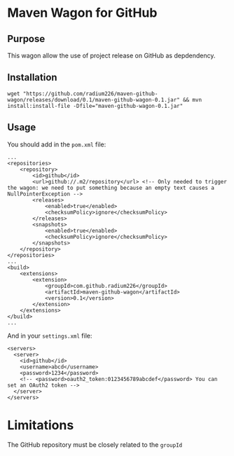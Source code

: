# Maven Wagon for GitHub

## Purpose
This wagon allow the use of project release on GitHub as depdendency. 

## Installation
```
wget "https://github.com/radium226/maven-github-wagon/releases/download/0.1/maven-github-wagon-0.1.jar" && mvn install:install-file -Dfile="maven-github-wagon-0.1.jar"
```

## Usage
You should add in the `pom.xml` file:
```
...
<repositories>
    <repository>
        <id>github</id>
        <url>github://.m2/repository</url> <!-- Only needed to trigger the wagon: we need to put something because an empty text causes a NullPointerException -->
        <releases>
            <enabled>true</enabled>
            <checksumPolicy>ignore</checksumPolicy>
        </releases>
        <snapshots>
            <enabled>true</enabled>
            <checksumPolicy>ignore</checksumPolicy>
        </snapshots>
    </repository>
</repositories>
...
<build>
    <extensions>
        <extension>
            <groupId>com.github.radium226</groupId>
            <artifactId>maven-github-wagon</artifactId>
            <version>0.1</version>
        </extension>
    </extensions>
</build>
...
```

And in your `settings.xml` file:
```
<servers>
  <server>
    <id>github</id>
    <username>abcd</username>
    <password>1234</password>
    <!-- <password>oauth2_token:0123456789abcdef</password> You can set an OAuth2 token -->
  </server>
</servers>
```

# Limitations
The GitHub repository must be closely related to the `groupId`
